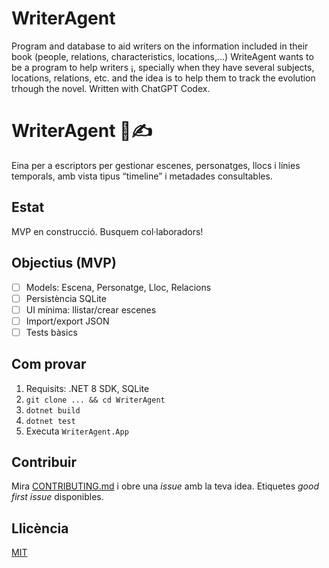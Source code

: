 # WriterAgent
Program and database to aid writers on the information included in their book (people, relations, characteristics, locations,...)
WriteAgent wants to be a program to help writers ¡, specially when they have several subjects, locations, relations, etc. and the idea is to help them to track the evolution trhough the novel.
Written with ChatGPT Codex.
# WriterAgent 🧠✍️

Eina per a escriptors per gestionar escenes, personatges, llocs i línies temporals, amb vista tipus “timeline” i metadades consultables.

## Estat
MVP en construcció. Busquem col·laboradors!

## Objectius (MVP)
- [ ] Models: Escena, Personatge, Lloc, Relacions
- [ ] Persistència SQLite
- [ ] UI mínima: llistar/crear escenes
- [ ] Import/export JSON
- [ ] Tests bàsics

## Com provar
1. Requisits: .NET 8 SDK, SQLite
2. `git clone ... && cd WriterAgent`
3. `dotnet build`
4. `dotnet test`
5. Executa `WriterAgent.App`

## Contribuir
Mira [CONTRIBUTING.md](CONTRIBUTING.md) i obre una *issue* amb la teva idea. Etiquetes *good first issue* disponibles.

## Llicència
[MIT](LICENSE)
